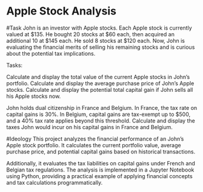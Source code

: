 # Apple Stock Analysis

#Task
John is an investor with Apple stocks. Each Apple stock is currently valued at $135. He bought 20 stocks at $60 each, then acquired an additional 10 at $145 each. He sold 8 stocks at $120 each. Now, John is evaluating the financial merits of selling his remaining stocks and is curious about the potential tax implications.

Tasks:

 Calculate and display the total value of the current Apple stocks in John’s portfolio.
 Calculate and display the average purchase price of John’s Apple stocks.
 Calculate and display the potential total capital gain if John sells all his Apple stocks now.

John holds dual citizenship in France and Belgium. In France, the tax rate on capital gains is 30%. In Belgium, capital gains are tax-exempt up to $500, and a 40% tax rate applies beyond this threshold. Calculate and display the taxes John would incur on his capital gains in France and Belgium.

#Ideology
This project analyzes the financial performance of an John’s Apple stock portfolio. It calculates the current portfolio value, average purchase price, and potential capital gains based on historical transactions.

 Additionally, it evaluates the tax liabilities on capital gains under French and Belgian tax regulations. The analysis is implemented in a Jupyter Notebook using Python, providing a practical example of applying financial concepts and tax calculations programmatically.